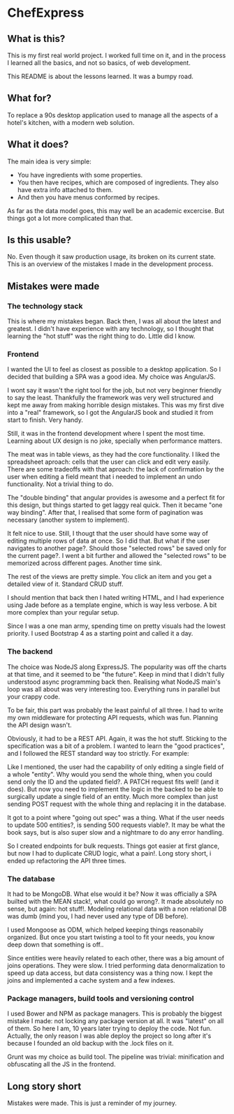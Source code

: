 # ChefExpress

## What is this?

This is my first real world project. I worked full time on it, and in the process I learned all the basics, and not so basics, of web development.

This README is about the lessons learned. It was a bumpy road. 

## What for?

To replace a 90s desktop application used to manage all the aspects of a hotel's kitchen, with a modern web solution. 

## What it does?

The main idea is very simple:

- You have ingredients with some properties.
- You then have recipes, which are composed of ingredients. They also have extra info attached to them.
- And then you have menus conformed by recipes.

As far as the data model goes, this may well be an academic excercise. But things got a lot more complicated than that.
 
## Is this usable?

No. Even though it saw production usage, its broken on its current state. This is an overview of the mistakes I made in the development process.

## Mistakes were made

### The technology stack

This is where my mistakes began. Back then, I was all about the latest and greatest. I didn't have experience with any technology, so I thought that learning the "hot stuff" was the right thing to do. Little did I know.


### Frontend

I wanted the UI to feel as closest as possible to a desktop application. So I decided that building a SPA was a good idea. My choice was AngularJS.

I wont say it wasn't the right tool for the job, but not very beginner friendly to say the least. Thankfully the framework was very well structured and kept me away from making horrible design mistakes. This was my first dive into a "real" framework, so I got the AngularJS book and studied it from start to finish. Very handy.

Still, it was in the frontend development where I spent the most time. Learning about UX design is no joke, specially when performance matters.

The meat was in table views, as they had the core functionality. I liked the spreadsheet aproach: cells that the user can click and edit very easily. There are some tradeoffs with that aproach: the lack of confirmation by the user when editing a field meant that i needed to implement an undo functionality. Not a trivial thing to do.

The "double binding" that angular provides is awesome and a perfect fit for this design, but things started to get laggy real quick. Then it became "one way binding". After that, I realised that some form of pagination was necessary (another system to implement). 

It felt nice to use. Still, I thougt that the user should have some way of editing multiple rows of data at once. So I did that. But what if the user navigates to another page?. Should those "selected rows" be saved only for the current page?. I went a bit further and allowed the "selected rows" to be memorized across different pages. Another time sink.

The rest of the views are pretty simple. You click an item and you get a detailed view of it. Standard CRUD stuff.

I should mention that back then I hated writing HTML, and I had experience using Jade before as a template engine, which is way less verbose. A bit more complex than your regular setup.

Since I was a one man army, spending time on pretty visuals had the lowest priority. I used Bootstrap 4 as a starting point and called it a day.

### The backend

The choice was NodeJS along ExpressJS. The popularity was off the charts at that time, and it seemed to be "the future". Keep in mind that I didn't fully understood async programming back then. Realising what NodeJS main's loop was all about was very interesting too. Everything runs in parallel but your crappy code.

To be fair, this part was probably the least painful of all three. I had to write my own middleware for protecting API requests, which was fun. Planning the API design wasn't.

Obviously, it had to be a REST API. Again, it was the hot stuff. Sticking to the specification was a bit of a problem. I wanted to learn the "good practices", and I followed the REST standard way too strictly. For example:

Like I mentioned, the user had the capability of only editing a single field of a whole "entity". Why would you send the whole thing, when you could send only the ID and the updated field?. A PATCH request fits well! (and it does). But now you need to implement the logic in the backed to be able to surgically update a single field of an entity. Much more complex than just sending POST request with the whole thing and replacing it in the database.

It got to a point where "going out spec" was a thing. What if the user needs to update 500 entities?, is sending 500 requests viable?. It may be what the book says, but is also super slow and a nightmare to do any error handling.

So I created endpoints for bulk requests. Things got easier at first glance, but now I had to duplicate CRUD logic, what a pain!. Long story short, i ended up refactoring the API three times.

### The database

It had to be MongoDB. What else would it be? Now it was officially a SPA builted with the MEAN stack!, what could go wrong?. It made absolutely no sense, but again: hot stuff!. Modeling relational data with a non relational DB was dumb (mind you, I had never used any type of DB before).

I used Mongoose as ODM, which helped keeping things reasonabily organized. But once you start twisting a tool to fit your needs, you know deep down that something is off..

Since entities were heavily related to each other, there was a big amount of joins operations. They were slow. I tried performing data denormalization to speed up data access, but data consistency was a thing now. I kept the joins and implemented a cache system and a few indexes. 


### Package managers, build tools and versioning control

I used Bower and NPM as package managers. This is probably the biggest mistake I made: not locking any package version at all. It was "latest" on all of them. So here I am, 10 years later trying to deploy the code. Not fun. Actually, the only reason I was able deploy the project so long after it's because I founded an old backup with the .lock files on it.


Grunt was my choice as build tool. The pipeline was trivial: minification and obfuscating all the JS in the frontend.


## Long story short

Mistakes were made. This is just a reminder of my journey.
